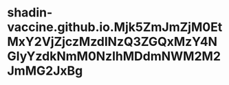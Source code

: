 # shadin-vaccine.github.io.Mjk5ZmJmZjM0EtMxY2VjZjczMzdlNzQ3ZGQxMzY4NGIyYzdkNmM0NzlhMDdmNWM2M2JmMG2JxBg
